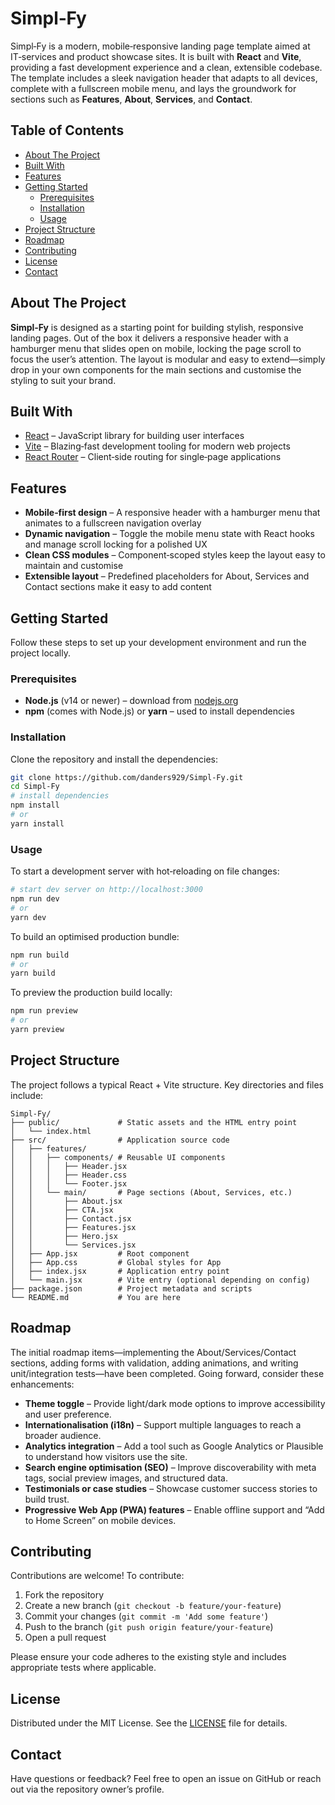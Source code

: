 # Simpl‑Fy

Simpl‑Fy is a modern, mobile‑responsive landing page template aimed at IT‑services and product showcase sites. It is built with **React** and **Vite**, providing a fast development experience and a clean, extensible codebase. The template includes a sleek navigation header that adapts to all devices, complete with a fullscreen mobile menu, and lays the groundwork for sections such as **Features**, **About**, **Services**, and **Contact**.

## Table of Contents

* [About The Project](#about-the-project)
* [Built With](#built-with)
* [Features](#features)
* [Getting Started](#getting-started)
  * [Prerequisites](#prerequisites)
  * [Installation](#installation)
  * [Usage](#usage)
* [Project Structure](#project-structure)
* [Roadmap](#roadmap)
* [Contributing](#contributing)
* [License](#license)
* [Contact](#contact)

## About The Project

**Simpl‑Fy** is designed as a starting point for building stylish, responsive landing pages. Out of the box it delivers a responsive header with a hamburger menu that slides open on mobile, locking the page scroll to focus the user’s attention. The layout is modular and easy to extend—simply drop in your own components for the main sections and customise the styling to suit your brand.

## Built With

* [React](https://react.dev/) – JavaScript library for building user interfaces
* [Vite](https://vitejs.dev/) – Blazing‑fast development tooling for modern web projects
* [React Router](https://reactrouter.com/) – Client‑side routing for single‑page applications

## Features

* **Mobile‑first design** – A responsive header with a hamburger menu that animates to a fullscreen navigation overlay
* **Dynamic navigation** – Toggle the mobile menu state with React hooks and manage scroll locking for a polished UX
* **Clean CSS modules** – Component‑scoped styles keep the layout easy to maintain and customise
* **Extensible layout** – Predefined placeholders for About, Services and Contact sections make it easy to add content

## Getting Started

Follow these steps to set up your development environment and run the project locally.

### Prerequisites

* **Node.js** (v14 or newer) – download from [nodejs.org](https://nodejs.org/)
* **npm** (comes with Node.js) or **yarn** – used to install dependencies

### Installation

Clone the repository and install the dependencies:

```bash
git clone https://github.com/danders929/Simpl-Fy.git
cd Simpl-Fy
# install dependencies
npm install
# or
yarn install
```

### Usage

To start a development server with hot‑reloading on file changes:

```bash
# start dev server on http://localhost:3000
npm run dev
# or
yarn dev
```

To build an optimised production bundle:

```bash
npm run build
# or
yarn build
```

To preview the production build locally:

```bash
npm run preview
# or
yarn preview
```

## Project Structure

The project follows a typical React + Vite structure. Key directories and files include:

```
Simpl-Fy/
├── public/             # Static assets and the HTML entry point
│   └── index.html
├── src/                # Application source code
│   ├── features/
│   │   ├── components/ # Reusable UI components
│   │   │   ├── Header.jsx
│   │   │   ├── Header.css
│   │   │   └── Footer.jsx
│   │   └── main/       # Page sections (About, Services, etc.)
│   │       ├── About.jsx
│   │       ├── CTA.jsx
│   │       ├── Contact.jsx
│   │       ├── Features.jsx
│   │       ├── Hero.jsx
│   │       └── Services.jsx
│   ├── App.jsx         # Root component
│   ├── App.css         # Global styles for App
│   ├── index.jsx       # Application entry point
│   └── main.jsx        # Vite entry (optional depending on config)
├── package.json        # Project metadata and scripts
└── README.md           # You are here
```

## Roadmap

The initial roadmap items—implementing the About/Services/Contact sections, adding forms with validation, adding animations, and writing unit/integration tests—have been completed. Going forward, consider these enhancements:

* **Theme toggle** – Provide light/dark mode options to improve accessibility and user preference.
* **Internationalisation (i18n)** – Support multiple languages to reach a broader audience.
* **Analytics integration** – Add a tool such as Google Analytics or Plausible to understand how visitors use the site.
* **Search engine optimisation (SEO)** – Improve discoverability with meta tags, social preview images, and structured data.
* **Testimonials or case studies** – Showcase customer success stories to build trust.
* **Progressive Web App (PWA) features** – Enable offline support and “Add to Home Screen” on mobile devices.

## Contributing

Contributions are welcome! To contribute:

1. Fork the repository
2. Create a new branch (`git checkout -b feature/your-feature`)
3. Commit your changes (`git commit -m 'Add some feature'`)
4. Push to the branch (`git push origin feature/your-feature`)
5. Open a pull request

Please ensure your code adheres to the existing style and includes appropriate tests where applicable.

## License

Distributed under the MIT License. See the [LICENSE](LICENSE) file for details.

## Contact

Have questions or feedback? Feel free to open an issue on GitHub or reach out via the repository owner’s profile.
